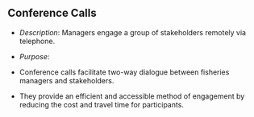 ## Conference Calls

-   *Description*: Managers engage a group of stakeholders remotely
    via telephone.

-   *Purpose*:

-   Conference calls facilitate two-way dialogue between fisheries
    managers and stakeholders.

-   They provide an efficient and accessible method of engagement by
    reducing the cost and travel time for participants.